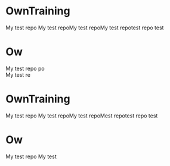 # OwnTraining
My test repo 
My test repoMy test repoMy test repotest repo test 
 # Ow
My test repo po\
My test re
# OwnTraining
My test repo 
My test repoMy test repoMest repotest repo test 
 # Ow
My test repo 
My test
